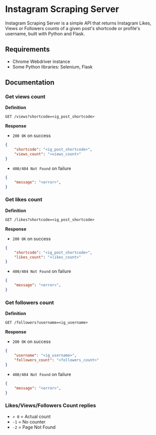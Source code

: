 # Instagram Scraping Server

Instagram Scraping Server is a simple API that returns Instagram Likes, Views or Followers counts of a given post's shortcode or profile's username, built with Python and Flask.

## Requirements

* Chrome Webdriver instance
* Some Python libraries: Selenium, Flask

## Documentation

### Get views count

**Definition**

`GET /views?shortcode=<ig_post_shortcode>`

**Response**

- `200 OK` on success
```json
{
	"shortcode": "<ig_post_shortcode>",
	"views_count": "<views_count>"
}
```

- `400/404 Not Found` on failure
```json
{
	"message": "<error>",
}
```

### Get likes count

**Definition**

`GET /likes?shortcode=<ig_post_shortcode>`

**Response**

- `200 OK` on success
```json
{
	"shortcode": "<ig_post_shortcode>",
	"likes_count": "<likes_count>"
}
```

- `400/404 Not Found` on failure
```json
{
	"message": "<error>",
}
```

### Get followers count

**Definition**

`GET /followers?username=<ig_username>`

**Response**

- `200 OK` on success
```json
{
	"username": "<ig_username>",
	"followers_count": "<followers_count>"
}
```

- `400/404 Not Found` on failure
```json
{
	"message": "<error>",
}
```

### Likes/Views/Followers Count replies

- `> 0` = Actual count
- `-1` = No counter
- `-2` = Page Not Found